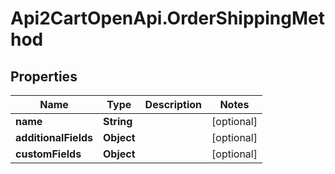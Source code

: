 # Api2CartOpenApi.OrderShippingMethod

## Properties

Name | Type | Description | Notes
------------ | ------------- | ------------- | -------------
**name** | **String** |  | [optional] 
**additionalFields** | **Object** |  | [optional] 
**customFields** | **Object** |  | [optional] 


